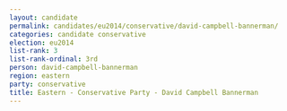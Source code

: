 ```yaml
---
layout: candidate
permalink: candidates/eu2014/conservative/david-campbell-bannerman/
categories: candidate conservative
election: eu2014
list-rank: 3
list-rank-ordinal: 3rd
person: david-campbell-bannerman
region: eastern
party: conservative
title: Eastern - Conservative Party - David Campbell Bannerman
---
```

